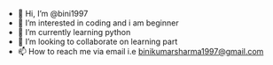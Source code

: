 - 👋 Hi, I’m @bini1997
- 👀 I’m interested in coding and i am beginner
- 🌱 I’m currently learning python
- 💞️ I’m looking to collaborate on learning part
- 📫 How to reach me via email i.e binikumarsharma1997@gmail.com

<!---
bini1997/bini1997 is a ✨ special ✨ repository because its `README.md` (this file) appears on your GitHub profile.
You can click the Preview link to take a look at your changes.
--->
